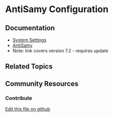 # AntiSamy Configuration

## Documentation

* [System Settings](https://learn.liferay.com/dxp/7.x/en/system-administration/system-settings/system-settings.html)
* [AntiSamy](https://portal.liferay.dev/docs/7-2/deploy/-/knowledge_base/d/antisamy)
* Note: link covers version 7.2 - requires update

## Related Topics


## Community Resources


### Contribute

[Edit this file on github](https://github.com/olafk/controlpanel-documentation-docs/blob/master/md/73en/com_liferay_configuration_admin_web_portlet_SystemSettingsPortlet/com.liferay.portal.security.antisamy.configuration.AntiSamyConfiguration.md)

